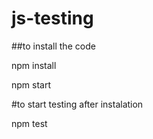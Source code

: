 # js-testing

##to install the code

npm install

npm start

#to start testing after instalation

npm test
